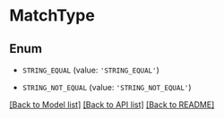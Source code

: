 # MatchType


## Enum

* `STRING_EQUAL` (value: `'STRING_EQUAL'`)

* `STRING_NOT_EQUAL` (value: `'STRING_NOT_EQUAL'`)

[[Back to Model list]](../README.md#documentation-for-models) [[Back to API list]](../README.md#documentation-for-api-endpoints) [[Back to README]](../README.md)



